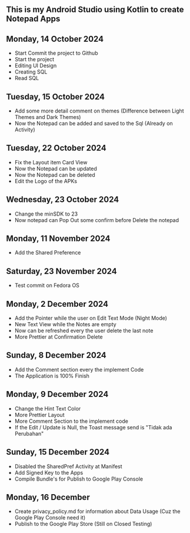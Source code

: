 ## This is my Android Studio using Kotlin to create Notepad Apps

## Monday, 14 October 2024
- Start Commit the project to Github
- Start the project
- Editing UI Design
- Creating SQL
- Read SQL

## Tuesday, 15 October 2024
- Add some more detail comment on themes (Difference between Light Themes and Dark Themes)
- Now the Notepad can be added and saved to the Sql (Already on Activity)

## Tuesday, 22 October 2024
- Fix the Layout item Card View
- Now the Notepad can be updated
- Now the Notepad can be deleted
- Edit the Logo of the APKs

## Wednesday, 23 October 2024
- Change the minSDK to 23
- Now notepad can Pop Out some confirm before Delete the notepad

## Monday, 11 November 2024
- Add the Shared Preference

## Saturday, 23 November 2024
- Test commit on Fedora OS

## Monday, 2 December 2024
- Add the Pointer while the user on Edit Text Mode (Night Mode)
- New Text View while the Notes are empty
- Now can be refreshed every the user delete the last note
- More Prettier at Confirmation Delete

## Sunday, 8 December 2024
- Add the Comment section every the implement Code
- The Application is 100% Finish

## Monday, 9 December 2024
- Change the Hint Text Color
- More Prettier Layout
- More Comment Section to the implement code
- If the Edit / Update is Null, the Toast message send is "Tidak ada Perubahan"

## Sunday, 15 December 2024
- Disabled the SharedPref Activity at Manifest
- Add Signed Key to the Apps
- Compile Bundle's for Publish to Google Play Console

## Monday, 16 December
- Create privacy_policy.md for information about Data Usage (Cuz the Google Play Console need it)
- Publish to the Google Play Store (Still on Closed Testing)
